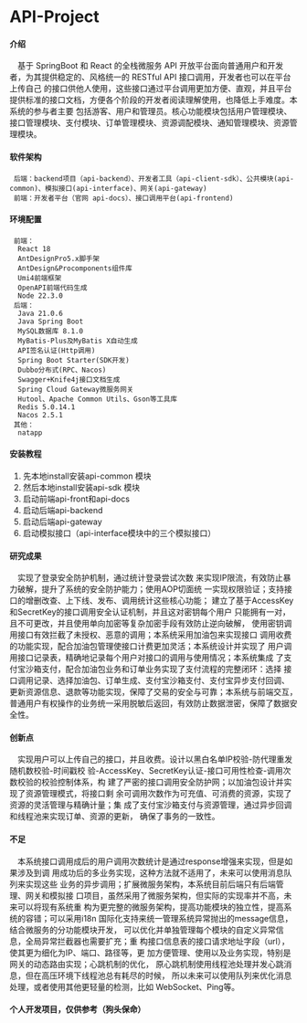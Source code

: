 # API-Project

#### 介绍
&emsp;基于 SpringBoot 和 React 的全栈微服务 API 开放平台面向普通用户和开发者，为其提供稳定的、风格统一的 RESTful API 接口调用，开发者也可以在平台上传自己
的接口供他人使用，这些接口通过平台调用更加方便、直观，并且平台提供标准的接口文档，方便各个阶段的开发者阅读理解使用，也降低上手难度。本系统的参与者主要
包括游客、用户和管理员。核心功能模块包括用户管理模块、接口管理模块、支付模块、订单管理模块、资源调配模块、通知管理模块、资源管理模块。

#### 软件架构
```
 后端：backend项目（api-backend）、开发者工具（api-client-sdk）、公共模块(api-common)、模拟接口(api-interface)、网关(api-gateway)  
 前端：开发者平台（官网 api-docs）、接口调用平台(api-frontend)
```

#### 环境配置
```
 前端：  
  React 18  
  AntDesignPro5.x脚手架  
  AntDesign&Procomponents组件库  
  Umi4前端框架  
  OpenAPI前端代码生成  
  Node 22.3.0  
 后端：  
  Java 21.0.6  
  Java Spring Boot  
  MySQL数据库 8.1.0  
  MyBatis-Plus及MyBatis X自动生成  
  API签名认证(Http调用)  
  Spring Boot Starter(SDK开发)  
  Dubbo分布式(RPC、Nacos)  
  Swagger+Knife4j接口文档生成  
  Spring Cloud Gateway微服务网关  
  Hutool、Apache Common Utils、Gson等工具库  
  Redis 5.0.14.1  
  Nacos 2.5.1  
 其他：  
  natapp  
```
 
#### 安装教程

 1. 先本地install安装api-common 模块  
 2. 然后本地install安装api-sdk 模块  
 3. 启动前端api-front和api-docs  
 4. 启动后端api-backend  
 5. 启动后端api-gateway  
 6. 启动模拟接口（api-interface模块中的三个模拟接口）  

#### 研究成果
&emsp;实现了登录安全防护机制，通过统计登录尝试次数
来实现IP限流，有效防止暴力破解，提升了系统的安全防护能力；使用AOP切面统
一实现权限验证；支持接口的增删改查、上下线、发布、调用统计这些核心功能；
建立了基于AccessKey和SecretKey的接口调用安全认证机制，并且这对密钥每个用户
只能拥有一对，且不可更改，并且使用单向加密等复杂加密手段有效防止逆向破解，
使用密钥调用接口有效拦截了未授权、恶意的调用；本系统采用加油包来实现接口
调用收费的功能实现，配合加油包管理使接口计费更加灵活；本系统设计并实现了
用户调用接口记录表，精确地记录每个用户对接口的调用与使用情况；本系统集成
了支付宝沙箱支付，配合加油包业务和订单业务实现了支付流程的完整闭环：选择
接口调用记录、选择加油包、订单生成、支付宝沙箱支付、支付宝异步支付回调、
更新资源信息、退款等功能实现，保障了交易的安全与可靠；本系统与前端交互，
普通用户有权操作的业务统一采用脱敏后返回，有效防止数据泄密，保障了数据安
全性。

#### 创新点
&emsp;实现用户可以上传自己的接口，并且收费。设计以黑白名单IP校验-防代理重发随机数校验-时间戳校
验-AccessKey、SecretKey认证-接口可用性检查-调用次数校验的校验控制体系，构
建了严密的接口调用安全防护网；以加油包设计并实现了资源管理模式，将接口剩
余可调用次数作为可充值、可消费的资源，实现了资源的灵活管理与精确计量；集
成了支付宝沙箱支付与资源管理，通过异步回调和线程池来实现订单、资源的更新，
确保了事务的一致性。

#### 不足
&emsp;本系统接口调用成后的用户调用次数统计是通过response增强来实现，但是如果涉及到调
用成功后的多业务实现，这种方法就不适用了，未来可以使用消息队列来实现这些
业务的异步调用；扩展微服务架构，本系统目前后端只有后端管理、网关和模拟接
口项目，虽然采用了微服务架构，但实际的实现率并不高，未来可以将现有系统重
构为更完整的微服务架构，提高功能模块的独立性，提高系统的容错；可以采用i18n
国际化支持来统一管理系统异常抛出的message信息，结合微服务的分功能模块开发，
可以优化并单独管理每个模块的自定义异常信息，全局异常拦截器也需要扩充；重
构接口信息表的接口请求地址字段（url），使其更为细化为IP、端口、路径等，更
加方便管理、使用以及业务实现，特别是网关的动态路由实现；心跳机制的优化，
原心跳机制使用线程池处理并发心跳消息，但在高压环境下线程池总有耗尽的时候，
所以未来可以使用队列来优化消息处理，或者使用其他更轻量的检测，比如
WebSocket、Ping等。

#### 个人开发项目，仅供参考（狗头保命）

